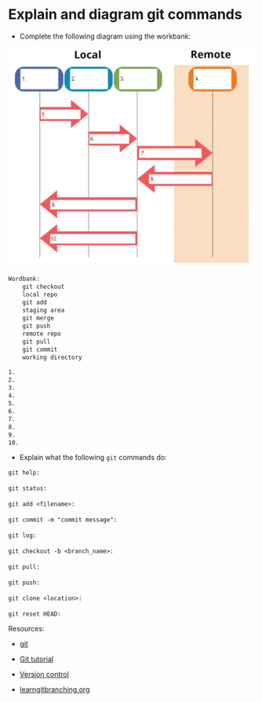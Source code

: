 # Explain and diagram git commands

- Complete the following diagram using the workbank:

![Version Control](./version_control.PNG)

```text
Wordbank:
    git checkout
    local repo
    git add
    staging area
    git merge
    git push
    remote repo
    git pull
    git commit
    working directory
```

```text
1.
2.
3.
4.
5.
6.
7.
8.
9.
10.
```

- Explain what the following ```git``` commands do:

```text
git help:

git status:

git add <filename>:

git commit -m "commit message":

git log:

git checkout -b <branch_name>:

git pull:

git push:

git clone <location>:

git reset HEAD:

```


Resources:

- [git](https://git-scm.com/docs/)

- [Git tutorial](https://www.edureka.co/blog/git-tutorial/)

- [Version control](https://missing.csail.mit.edu/2020/version-control/)

- [learngitbranching.org](https://learngitbranching.js.org/?locale=en_US)
